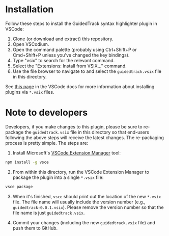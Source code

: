 # Installation

Follow these steps to install the GuidedTrack syntax highlighter plugin in VSCode:

1. Clone (or download and extract) this repository.
2. Open VSCodium.
3. Open the command palette (probably using Ctrl+Shift+P or Cmd+Shift+P unless you've changed the key bindings).
4. Type "vsix" to search for the relevant command.
5. Select the "Extensions: Install from VSIX..." command.
6. Use the file browser to navigate to and select the `guidedtrack.vsix` file in this directory.

See [this page](https://code.visualstudio.com/docs/editor/extension-marketplace#_install-from-a-vsix) in the VSCode docs for more information about installing plugins via `*.vsix` files.

# Note to developers

Developers, if you make changes to this plugin, please be sure to re-package the `guidedtrack.vsix` file in this directory so that end-users following the above steps will receive the latest changes. The re-packaging process is pretty simple. The steps are:

1. Install Microsoft's [VSCode Extension Manager](https://github.com/microsoft/vscode-vsce) tool:

```bash
npm install -g vsce
```

2. From within this directory, run the VSCode Extension Manager to package the plugin into a single `*.vsix` file:

```bash
vsce package
```

3. When it's finished, `vsce` should print out the location of the new `*.vsix` file. The file name will usually include the version number (e.g., `guidedtrack-0.0.1.vsix`). Please remove the version number so that the file name is just `guidedtrack.vsix`.

4. Commit your changes (including the new `guidedtrack.vsix` file) and push them to GitHub.
